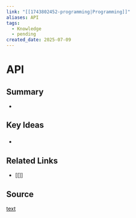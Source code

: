 ```yaml
---
link: "[[1743802452-programming|Programming]]"
aliases: API
tags:
  - Knowledge
  - pending
created_date: 2025-07-09
---
```

# API
## Summary
- 
## Key Ideas
### 
- 
## Related Links
- [[]]
## Source
[text](url) 
